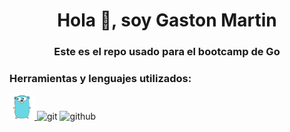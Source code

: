 <h1 align="center">Hola 👋, soy Gaston Martin</h1>
<h3 align="center">Este es el repo usado para el bootcamp de Go</h3>


<h3 align="left">Herramientas y lenguajes utilizados:</h3>
<p align="left"> <a href="https://golang.org" target="_blank" 
rel="noreferrer"> <img 
src="https://raw.githubusercontent.com/devicons/devicon/master/icons/go/go-original.svg" 
alt="go" width="40" height="40"/> </a> 
<img 
src="https://assets.stickpng.com/images/5847f981cef1014c0b5e48be.png" 
alt="git" width="40" height="40"/>
<img 
src="https://cdn-icons-png.flaticon.com/512/25/25231.png" 
alt="github" width="40" height="40"/>
</p>

